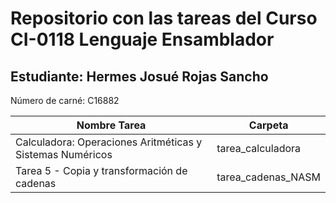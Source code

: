 # Repositorio con las tareas del Curso CI-0118 Lenguaje Ensamblador
## Estudiante: Hermes Josué Rojas Sancho
Número de carné: C16882

| **Nombre Tarea**                                                | **Carpeta**       | 
|-----------------------------------------------------------------|-------------------|
| Calculadora: Operaciones Aritméticas y Sistemas Numéricos       | tarea_calculadora |
| Tarea 5 - Copia y transformación de cadenas                     | tarea_cadenas_NASM|

